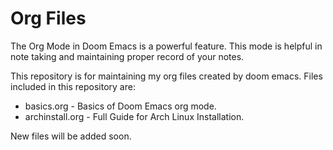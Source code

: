 # Org Files
The Org Mode in Doom Emacs is a powerful feature.
This mode is helpful in note taking and maintaining proper record of your notes.

This repository is for maintaining my org files created by doom emacs. 
Files included in this repository are:
<ul>
<li>basics.org - Basics of Doom Emacs org mode.</li>
<li>archinstall.org - Full Guide for Arch Linux Installation. </li>
</ul>
New files will be added soon.



